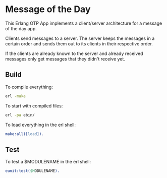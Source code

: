 # Message of the Day

This Erlang OTP App implements a client/server architecture for a message of the day app.

Clients send messages to a server. The server keeps the messages in a certain order
 and sends them out to its clients in their respective order.
 
If the clients are already known to the server and already received messages
 only get messages that they didn't receive yet.

## Build
To compile everything:
````bash
erl -make
````

To start with compiled files:
````bash
erl -pa ebin/
````

To load everything in the erl shell:
````erlang
make:all([load]).
````

## Test
To test a $MODULENAME in the erl shell:
````erlang
eunit:test($MODULENAME).
````